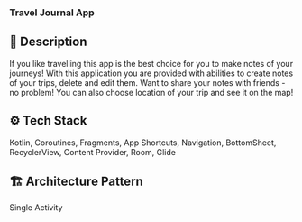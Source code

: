 ### Travel Journal App

## 📝 Description

If you like travelling this app is the best choice for you to make notes of your journeys!
With this application you are provided with abilities to create notes of your trips, delete and edit them.
Want to share your notes with friends - no problem!
You can also choose location of your trip and see it on the map!

## ⚙️ Tech Stack

Kotlin, Coroutines, Fragments, App Shortcuts, Navigation, BottomSheet, RecyclerView, Content Provider, Room, Glide

## 🏗️ Architecture Pattern

Single Activity